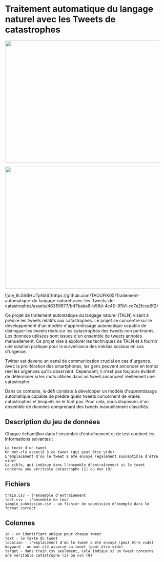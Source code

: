 # Traitement automatique du langage naturel avec les Tweets de catastrophes

<p align="center">
    <img src="https://user-images.githubusercontent.com/48359677/236162555-45e5a078-4d69-4357-8d43-4ecac94ee3e2.jpg" width='900' height="400"/>
</p>
<p align="center">
    <img src="https://user-images.githubusercontent.com/48359677/b47baba8-b58d-4c40-87b1-cc7e2fcca6f2.jpg" width='900' height="400"/>
</p>
![oie_9LGhBHUTpNS6](https://github.com/TAOUFIK05/Traitement-automatique-du-langage-naturel-avec-les-Tweets-de-catastrophes/assets/48359677/b47baba8-b58d-4c40-87b1-cc7e2fcca6f2)

Ce projet de traitement automatique du langage naturel (TALN) visant à prédire les tweets relatifs aux catastrophes. Le projet se concentre sur le développement d'un modèle d'apprentissage automatique capable de distinguer les tweets réels sur les catastrophes des tweets non pertinents. Les données utilisées sont issues d'un ensemble de tweets annotés manuellement. Ce projet vise à explorer les techniques de TALN et à fournir une solution pratique pour la surveillance des médias sociaux en cas d'urgence.

Twitter est devenu un canal de communication crucial en cas d'urgence. Avec la prolifération des smartphones, les gens peuvent annoncer en temps réel les urgences qu'ils observent. Cependant, il n'est pas toujours évident de déterminer si les mots utilisés dans un tweet annoncent réellement une catastrophe.

Dans ce contexte, le défi consiste à développer un modèle d'apprentissage automatique capable de prédire quels tweets concernent de vraies catastrophes et lesquels ne le font pas. Pour cela, nous disposons d'un ensemble de données comprenant des tweets manuellement classifiés.

## Description du jeu de données

Chaque échantillon dans l'ensemble d'entraînement et de test contient les informations suivantes :

    Le texte d'un tweet
    Un mot-clé associé à ce tweet (qui peut être vide)
    L'emplacement d'où le tweet a été envoyé (également susceptible d'être vide)
    La cible, qui indique dans l'ensemble d'entraînement si le tweet concerne une véritable catastrophe (1) ou non (0)

## Fichiers

    train.csv - l'ensemble d'entraînement
    test.csv - l'ensemble de test
    sample_submission.csv - un fichier de soumission d'exemple dans le format correct

## Colonnes

    id - un identifiant unique pour chaque tweet
    text - le texte du tweet
    location - l'emplacement d'où le tweet a été envoyé (peut être vide)
    keyword - un mot-clé associé au tweet (peut être vide)
    target - dans train.csv seulement, cela indique si un tweet concerne une véritable catastrophe (1) ou non (0)


